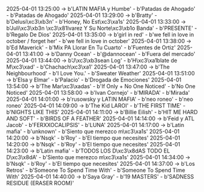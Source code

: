 2025-04-01 13:25:00 -> b'LATIN MAFIA y Humbe' - b'Patadas de Ahogado' - b'Patadas de Ahogado'
2025-04-01 13:29:00 -> b'Bratty' - b'Delusi\xc3\xb3n' - b'Honey, No Est\xc3\xa1s'
2025-04-01 13:33:00 -> b'Juli\xc3\xb3n \xc3\x81lvarez Y Su Norte\xc3\xb1o Banda' - b'PRESENTE' - b'Regalo De Dios'
2025-04-01 13:35:00 -> b'girl in red' - b'we fell in love in october / forget her' - b'we fell in love in october'
2025-04-01 13:38:00 -> b'Ed Maverick' - b'Mix PA Llorar En Tu Cuarto' - b'Fuentes de Ortiz'
2025-04-01 13:41:00 -> b'Danny Ocean' - b'@dannocean' - b'Fuera del mercado'
2025-04-01 13:44:00 -> b'J\xc3\xb3sean Log' - b'H\xc3\xa1blate de M\xc3\xad' - b'Chachach\xc3\xa1'
2025-04-01 13:47:00 -> b'The Neighbourhood' - b'I Love You.' - b'Sweater Weather'
2025-04-01 13:51:00 -> b'Elsa y Elmar' - b'Palacio' - b'Drogada de Emociones'
2025-04-01 13:54:00 -> b'The Mar\xc3\xadas' - b'If Only + No One Noticed' - b'No One Noticed'
2025-04-01 13:58:00 -> b'Ivan Cornejo' - b'MIRADA' - b'Mirada'
2025-04-01 14:01:00 -> b'rusowsky y LATIN MAFIA' - b'neo roneo' - b'neo roneo'
2025-04-01 14:09:00 -> b'The Kid LAROI' - b'THE FIRST TIME' - b'NIGHTS LIKE THIS'
2025-04-01 14:11:00 -> b'Billie Eilish' - b'HIT ME HARD AND SOFT' - b'BIRDS OF A FEATHER'
2025-04-01 14:14:00 -> b'Feid y ATL Jacob' - b'FERXXOCALIPSIS' - b'LUNA'
2025-04-01 14:17:00 -> b'Latin mafia' - b'unknown' - b'Siento que merezco m\xc3\xa1s'
2025-04-01 14:20:00 -> b'Nsqk' - b'Roy' - b'El tiempo que necesites'
2025-04-01 14:20:00 -> b'Nsqk' - b'Roy' - b'El tiempo que necesites'
2025-04-01 14:23:00 -> b'Latin mafia' - b'TODOS LOS D\xc3\x8dAS TODO EL D\xc3\x8dA' - b'Siento que merezco m\xc3\xa1s'
2025-04-01 14:34:00 -> b'Nsqk' - b'Roy' - b'El tiempo que necesites'
2025-04-01 14:37:00 -> b'Los Retros' - b'Someone To Spend Time With' - b'Someone To Spend Time With'
2025-04-01 14:40:00 -> b'Saya Gray' - b'19 MASTERS' - b'SADNESS RESIDUE (ERASER ROOM)'

